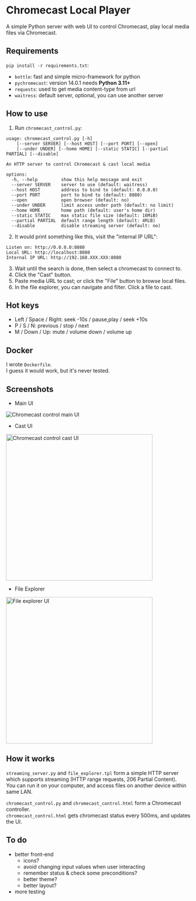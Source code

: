 # Chromecast Local Player

A simple Python server with web UI to control Chromecast,
    play local media files via Chromecast.

## Requirements

`pip install -r requirements.txt`:
- `bottle`: fast and simple micro-framework for python
- `pychromecast`: version 14.0.1 needs **Python 3.11+**
- `requests`: used to get media content-type from url
- `waitress`: default server, optional, you can use another server

## How to use

1. Run `chromecast_control.py`:
```
usage: chromecast_control.py [-h]
    [--server SERVER] [--host HOST] [--port PORT] [--open]
    [--under UNDER] [--home HOME] [--static STATIC] [--partial PARTIAL] [--disable]

An HTTP server to control Chromecast & cast local media

options:
  -h, --help         show this help message and exit
  --server SERVER    server to use (default: waitress)
  --host HOST        address to bind to (default: 0.0.0.0)
  --port PORT        port to bind to (default: 8080)
  --open             open browser (default: no)
  --under UNDER      limit access under path (default: no limit)
  --home HOME        home path (default: user's home dir)
  --static STATIC    max static file size (default: 16MiB)
  --partial PARTIAL  default range length (default: 4MiB)
  --disable          disable streaming server (default: no)
```

2. It would print something like this, visit the "internal IP URL":
```
Listen on: http://0.0.0.0:8080
Local URL: http://localhost:8080
Internal IP URL: http://192.168.XXX.XXX:8080
```

3. Wait until the search is done, then select a chromecast to connect to.
4. Click the "Cast" button.
5. Paste media URL to cast; or click the "File" button to browse local files.
6. In the file explorer, you can navigate and filter. Click a file to cast.

## Hot keys

- Left / Space / Right: seek -10s / pause,play / seek +10s
- P / S / N: previous / stop / next
- M / Down / Up: mute / volume down / volume up

## Docker

I wrote `Dockerfile`.  
I guess it would work, but it's never tested.

## Screenshots

- Main UI

<img src="https://i.imgur.com/i2s2MMK.png" alt="Chromecast control main UI">

- Cast UI

<img src="https://i.imgur.com/Je8KPeZ.png" alt="Chromecast control cast UI" width="400">

- File Explorer

<img src="https://i.imgur.com/NlIuQQh.png" alt="File explorer UI" width="400">

## How it works

`streaming_server.py` and `file_explorer.tpl` form a simple HTTP server  
    which supports streaming (HTTP range requests, 206 Partial Content).  
You can run it on your computer, and access files on another device within same LAN.

`chromecast_control.py` and `chromecast_control.html` form a Chromecast controller.  
`chromecast_control.html` gets chromecast status every 500ms, and updates the UI.

## To do

- better front-end
    - icons?
    - avoid changing input values when user interacting
    - remember status & check some preconditions?
    - better theme?
    - better layout?
- more testing
